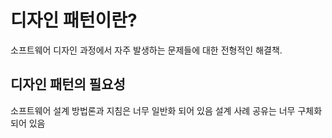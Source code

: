 # 디자인 패턴이란?
소프트웨어 디자인 과정에서 자주 발생하는 문제들에 대한 전형적인 해결책.

## 디자인 패턴의 필요성
소프트웨어 설계 방법론과 지침은 너무 일반화 되어 있음
설계 사례 공유는 너무 구체화 되어 있음
